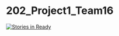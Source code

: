 # 202_Project1_Team16
[![Stories in Ready](https://badge.waffle.io/amdh/202_Project1_Team16.png?label=ready&title=Ready)](http://waffle.io/amdh/202_Project1_Team16)
